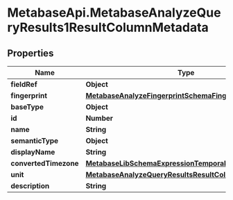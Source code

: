 # MetabaseApi.MetabaseAnalyzeQueryResults1ResultColumnMetadata

## Properties

Name | Type | Description | Notes
------------ | ------------- | ------------- | -------------
**fieldRef** | **Object** |  | [optional] 
**fingerprint** | [**MetabaseAnalyzeFingerprintSchemaFingerprint**](MetabaseAnalyzeFingerprintSchemaFingerprint.md) |  | [optional] 
**baseType** | **Object** |  | 
**id** | **Number** |  | [optional] 
**name** | **String** |  | 
**semanticType** | **Object** |  | [optional] 
**displayName** | **String** |  | 
**convertedTimezone** | [**MetabaseLibSchemaExpressionTemporalTimezoneId**](MetabaseLibSchemaExpressionTemporalTimezoneId.md) |  | [optional] 
**unit** | [**MetabaseAnalyzeQueryResultsResultColumnMetadataUnit**](MetabaseAnalyzeQueryResultsResultColumnMetadataUnit.md) |  | [optional] 
**description** | **String** |  | [optional] 


